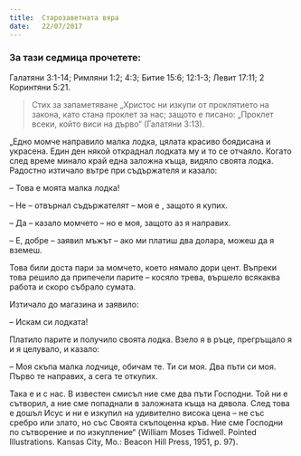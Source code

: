 ```yaml
---
title:  Старозаветната вяра
date:   22/07/2017
---
```


### За тази седмица прочетете:
Галатяни 3:1-14; Римляни 1:2; 4:3; Битие 15:6; 12:1-3; Левит 17:11; 2 Коринтяни 5:21.

> <p>Стих за запаметяване</>
> „Христос ни изкупи от проклятието на закона, като стана проклет за нас; защото е писано: „Проклет всеки, който виси на дърво“ (Галатяни 3:13).

„Едно момче направило малка лодка, цялата красиво боядисана и украсена. Един ден някой откраднал лодката му и то се отчаяло. Когато след време минало край една заложна къща, видяло своята лодка. Радостно изтичало вътре при съдържателя и казало:

– Това е моята малка лодка!

– Не – отвърнал съдържателят – моя е , защото я купих.

– Да – казало момчето – но е моя, защото аз я направих.

– Е, добре – заявил мъжът – ако ми платиш два долара, можеш да я вземеш.

Това били доста пари за момчето, което нямало дори цент. Въпреки това решило да припечели парите – косяло трева, вършело всякаква работа и скоро събрало сумата.

Изтичало до магазина и заявило:

– Искам си лодката!

Платило парите и получило своята лодка. Взело я в ръце, прегръщало я и я целувало, и казало:

– Моя скъпа малка лодчице, обичам те. Ти си моя. Два пъти си моя. Първо те направих, а сега те откупих.

Така е и с нас. В известен смисъл ние сме два пъти Господни. Той ни е сътворил, а ние сме попаднали в заложната къща на дявола. След това е дошъл Исус и ни е изкупил на удивително висока цена – не със сребро или злато, но със Своята скъпоценна кръв. Ние сме Господни по сътворение и по изкупление“ (William Moses Tidwell. Pointed Illustrations. Kansas City, Mo.: Beacon Hill Press, 1951, p. 97).